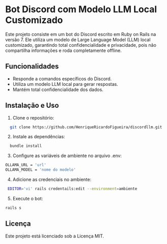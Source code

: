 # Bot Discord com Modelo LLM Local Customizado

Este projeto consiste em um bot do Discord escrito em Ruby on Rails na versão 7. Ele utiliza um modelo de Large Language Model (LLM) local customizado, garantindo total confidencialidade e privacidade, pois não compartilha informações e roda completamente offline.

 ## Funcionalidades

- Responde a comandos específicos do Discord.
- Utiliza um modelo LLM local para gerar respostas.
- Mantém total confidencialidade dos dados.

## Instalação e Uso

1. Clone o repositório:
```bash
  git clone https://github.com/HenriqueRicardoFigueira/discordllm.git
```
2. Instale as dependências:

```bash
  bundle install
```
3. Configure as variáveis de ambiente no arquivo .env:
```bash
OLLAMA_URL = 'url'
OLLAMA_MODEL = 'nome do modelo'
```
4. Adicione as credenciais no ambiente:
```bash
 EDITOR='vi' rails credentails:edit --environment=ambiente
```
5. Execute o bot:
```bash
rails s
```

## Licença

Este projeto está licenciado sob a Licença MIT.
